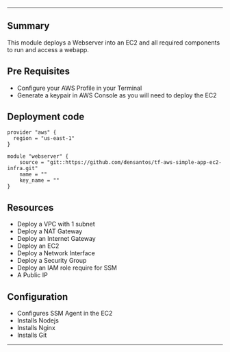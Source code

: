 
---

## Summary

This module deploys a Webserver into an EC2 and all required components to run and access a webapp.


## Pre Requisites 

- Configure your AWS Profile in your Terminal
- Generate a keypair in AWS Console as you will need to deploy the EC2

## Deployment code

```hcl
provider "aws" {
  region = "us-east-1"
}

module "webserver" {
    source = "git::https://github.com/densantos/tf-aws-simple-app-ec2-infra.git"
    name = ""
    key_name = ""
} 
```

## Resources

- Deploy a VPC with 1 subnet
- Deploy a NAT Gateway
- Deploy an Internet Gateway
- Deploy an EC2
- Deploy a Network Interface
- Deploy a Security Group
- Deploy an IAM role require for SSM
- A Public IP

## Configuration

- Configures SSM Agent in the EC2
- Installs Nodejs
- Installs Nginx
- Installs Git

---
